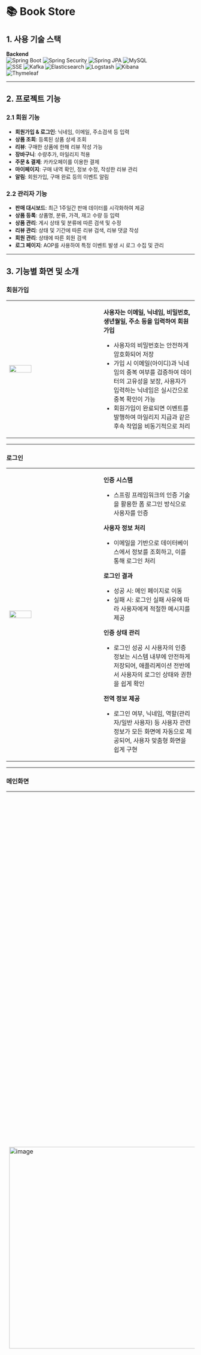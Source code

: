 # 📚 Book Store

## 1. 사용 기술 스택

**Backend**  
![Spring Boot](https://img.shields.io/badge/Spring%20Boot-6DB33F?style=for-the-badge&logo=spring-boot&logoColor=white)
![Spring Security](https://img.shields.io/badge/Spring%20Security-6DB33F?style=for-the-badge&logo=spring-security&logoColor=white)
![Spring JPA](https://img.shields.io/badge/Spring%20JPA-6DB33F?style=for-the-badge&logo=spring&logoColor=white)
![MySQL](https://img.shields.io/badge/MySQL-4479A1?style=for-the-badge&logo=mysql&logoColor=white)  
![SSE](https://img.shields.io/badge/SSE-FF4500?style=for-the-badge)
![Kafka](https://img.shields.io/badge/Apache%20Kafka-231F20?style=for-the-badge&logo=apache-kafka&logoColor=white)
![Elasticsearch](https://img.shields.io/badge/Elasticsearch-005571?style=for-the-badge&logo=elasticsearch&logoColor=white)
![Logstash](https://img.shields.io/badge/Logstash-F47A20?style=for-the-badge&logo=logstash&logoColor=white)
![Kibana](https://img.shields.io/badge/Kibana-005571?style=for-the-badge&logo=kibana&logoColor=white)  
![Thymeleaf](https://img.shields.io/badge/Thymeleaf-005F0F?style=for-the-badge&logo=thymeleaf&logoColor=white)

---

## 2. 프로젝트 기능

### 2.1 회원 기능
- **회원가입 & 로그인**: 닉네임, 이메일, 주소검색 등 입력
- **상품 조회**: 등록된 상품 상세 조회
- **리뷰**: 구매한 상품에 한해 리뷰 작성 가능
- **장바구니**: 수량추가, 마일리지 적용
- **주문 & 결제**: 카카오페이를 이용한 결제
- **마이페이지**: 구매 내역 확인, 정보 수정, 작성한 리뷰 관리
- **알림**: 회원가입, 구매 완료 등의 이벤트 알림

### 2.2 관리자 기능
- **판매 대시보드**: 최근 1주일간 판매 데이터를 시각화하여 제공
- **상품 등록**:  상품명, 분류, 가격, 재고 수량 등 입력
- **상품 관리**:  게시 상태 및 분류에 따른 검색 및 수정   
- **리뷰 관리**: 상태 및 기간에 따른 리뷰 검색, 리뷰 댓글 작성
- **회원 관리**: 상태에 따른 회원 검색
- **로그 페이지**: AOP를 사용하여 특정 이벤트 발생 시 로그 수집 및 관리  

---
## **3. 기능별 화면 및 소개**

### **회원가입**  

<table>
  <tr>
    <td width="50%">
      <img src="https://github.com/user-attachments/assets/491a7c5f-542c-4d88-9f0e-6fa582114589" width="50%">  
    </td>
    <td width="50%">
      <p><b>사용자는 이메일, 닉네임, 비밀번호, 생년월일, 주소 등을 입력하여  회원가입</b></p>
      <ul>
        <li>사용자의 비밀번호는 안전하게 암호화되어 저장</li>
        <li>가입 시 이메일(아이디)과 닉네임의 중복 여부를 검증하여 데이터의 고유성을 보장, 사용자가 입력하는 닉네임은 실시간으로 중복 확인이 가능</li>
        <li>회원가입이 완료되면 이벤트를 발행하여 마일리지 지급과 같은 후속 작업을 비동기적으로 처리</li>
      </ul>
    </td>
  </tr>
</table>



---
### **로그인**  
<table>
  <tr>
    <td width="50%">
      <img src="https://github.com/user-attachments/assets/aa6e99a5-03c0-4c64-81ff-e64b4a489eaf" width="50%">  
    </td>
    <td width="50%">
      <p><b>인증 시스템</b></p>
      <ul>
        <li>스프링 프레임워크의 인증 기술을 활용한 폼 로그인 방식으로 사용자를 인증</li>
      </ul>
      <p><b>사용자 정보 처리</b></p>
      <ul>
        <li>이메일을 기반으로 데이터베이스에서 정보를 조회하고, 이를 통해 로그인 처리</li>
      </ul>
       <p><b>로그인 결과</b></p>
      <ul>
        <li>성공 시: 메인 페이지로 이동</li>
        <li>실패 시: 로그인 실패 사유에 따라 사용자에게 적절한 메시지를 제공</li>
      </ul>
       <p><b>인증 상태 관리</b></p>
      <ul>
        <li>로그인 성공 시 사용자의 인증 정보는 시스템 내부에 안전하게 저장되어, 애플리케이션 전반에서 사용자의 로그인 상태와 권한을 쉽게 확인</li>
      </ul>
       <p><b>전역 정보 제공</b></p>
      <ul>
        <li> 로그인 여부, 닉네임, 역할(관리자/일반 사용자) 등 사용자 관련 정보가 모든 화면에 자동으로 제공되어, 사용자 맞춤형 화면을 쉽게 구현</li>
      </ul>
    </td>
  </tr>
</table>

---
### **메인화면**  
<table>
  <tr>
    <td width="50%">
      <img width="1043" height="539" alt="image" src="https://github.com/user-attachments/assets/7ce25651-ccdb-4844-9599-52dffe7ddc7c" width="70%"/>
    </td>
    <td width="50%">
      <p><b>동적 UI</b></p>
      <ul>
        <li>로그인 여부와 사용자 권한(관리자/일반 사용자)에 따라 내비게이션 바의 메뉴(예: 로그인/로그아웃 버튼, 관리자 페이지 링크)가 유동적으로 변경</li>
      </ul>
       <p><b>상품 목록 표시</b></p>
      <ul>
        <li>판매 중지 상품을 제외하고, 품절 상품은 별도 표시하여 사용자에게 직관적인 상품 정보를 제공</li>
      </ul>
    </td>
  </tr>
</table>



---
### **상품 조회**  

<table>
  <tr>
    <td width="50%">
     <img src="https://github.com/user-attachments/assets/389216e2-062b-4bab-8dc6-e7f46083804e" width="70%">  
    </td>
    <td width="50%">
      <p><b>상품 상세 정보</b></p>
      <ul>
        <li>상품명, 이미지, 가격, 재고, 상세 설명 등을 제공하며, 품절 여부를 직관적으로 표시</li>
      </ul>
       <p><b>리뷰 시스템</b></p>
      <ul>
        <li>상품의 평균 별점 및 총 리뷰 수</li>
        <li>리뷰 작성은 구매 이력이 있는 사용자에게 상품당 1회로 제한</li>
      </ul>
       <p><b>알림</b></p>
      <ul>
        <li>리뷰 작성 시 카프카(Kafka)를 활용하여 관리자에게 '새로운 리뷰 등록' 알림을 비동기적으로 전송</li>
      </ul>
    </td>
  </tr>
</table>


---

### **장바구니**  

<table>
  <tr>
    <td width="50%">
     <img src="https://github.com/user-attachments/assets/1fdb23c8-87e0-4471-9bce-21247e2b7f76" width="70%">  
    </td>
    <td width="50%">
      <p><b>상품 관리</b></p>
      <ul>
        <li>장바구니 내 상품의 수량을 자유롭게 조절하고 개별 삭제가 가능합니다. 이미 담긴 상품을 추가하면 수량이 합산</li>
      </ul>
       <p><b실시간 금액 계산</b></p>
      <ul>
        <li>수량 변경 및 마일리지 사용에 따라 상품별 가격, 적립 포인트, 마일리지 활용 그리고 총 결제 금액이 실시간으로 업데이트</li>
      </ul>
    </td>
  </tr>
</table>


---

### **주문**  
<img src="https://github.com/user-attachments/assets/f40590b8-31fa-4949-ac30-10222dad0d22" width="70%"> 

---

### **결제내역**  
<img src="https://github.com/user-attachments/assets/94f62c38-0ee9-4e10-971f-019b697287f6" width="70%">  

---

### **알림 시스템**  

<img src="https://github.com/user-attachments/assets/2756c754-199a-4cd0-94f3-d13181923838" width="45%">  
<img src="https://github.com/user-attachments/assets/a24d5732-cdcc-4b25-8e91-d38728ec2832" width="45%">  
<p><b> 장바구니</b></p>
      <ul>
        <li>로그인 시, 헤더의 장바구니 아이콘에 현재 담긴 상품 개수가 실시간으로 업데이트</li>
      </ul>
       <p><b>실시간 알림 (SSE)</b></p>
      <ul>
        <li>이벤트를 활용하여 새로운 알림이 도착하면 종 모양 아이콘 색상이 변하고, 알림 확인 시 목록을 불러오는 등 사용자에게 실시간으로 중요한 정보를 전달</li>
      </ul>
---

### **마이페이지**  
<img src="https://github.com/user-attachments/assets/0d8274e2-3ecf-42a7-bd99-0f267c6f08ff" width="25%">  
<img src="https://github.com/user-attachments/assets/e6696ed3-70a3-4fc7-9d0c-96bf9035b9d5" width="45%">
<img src="https://github.com/user-attachments/assets/7a1572b6-91d3-4cdd-8692-ae0719ac2eac" width="45%">
---

### **판매 대시보드**  
![Image](https://github.com/user-attachments/assets/d1e3d06d-5b7c-4a71-b5aa-136fac51292c)
---

### **상품 등록**  
![Image](https://github.com/user-attachments/assets/0c1af8a3-c9cc-4242-af87-024f46a8c66f)
---

### **상품 관리**  
![Image](https://github.com/user-attachments/assets/9ae30b3e-af40-4f6c-8d43-e957bfa64ad5)
---

### **리뷰 관리**  
![Image](https://github.com/user-attachments/assets/92afc4be-b2ad-43e3-8982-c8962032fcc7)
---

### **회원 관리**  
![Image](https://github.com/user-attachments/assets/098122fc-a1ec-44b8-bbd6-86c0809d09b1)
---
.
### **이벤트로그**  
![Image](https://github.com/user-attachments/assets/23f60174-c217-48cf-98dd-1dd5d84f6d3b)


